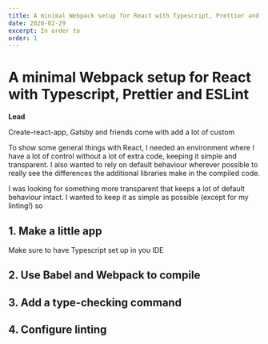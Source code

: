 ```yaml
---
title: A minimal Webpack setup for React with Typescript, Prettier and ESLint
date: 2020-02-29
excerpt: In order to
order: 1
---
```


# A minimal Webpack setup for React with Typescript, Prettier and ESLint

**Lead**

Create-react-app, Gatsby and friends come with add a lot of custom

To show some general things with React, I needed an environment where I have a lot of control without a lot of extra code, keeping it simple and transparent. I also wanted to rely on default behaviour wherever possible to really see the differences the additional libraries make in the compiled code.

I was looking for something more transparent that keeps a lot of default behaviour intact. I wanted to keep it as simple as possible (except for my linting!) so

## 1. Make a little app

Make sure to have Typescript set up in you IDE

## 2. Use Babel and Webpack to compile

## 3. Add a type-checking command

## 4. Configure linting
